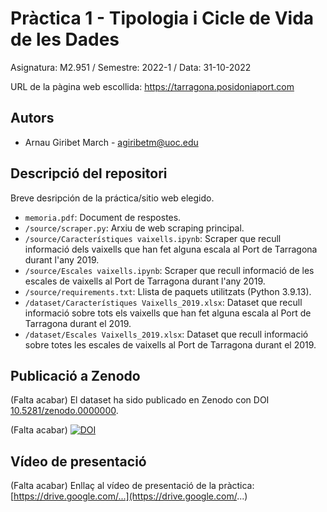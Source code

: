 # Pràctica 1 - Tipologia  i Cicle de Vida de les Dades

Asignatura: M2.951 / Semestre: 2022-1 / Data: 31-10-2022

URL de la pàgina web escollida: https://tarragona.posidoniaport.com

## Autors
  * Arnau Giribet March - [agiribetm@uoc.edu](agiribetm@uoc.edu)

## Descripció del repositori
Breve desripción de la práctica/sitio web elegido.

  * `memoria.pdf`: Document de respostes.
  * `/source/scraper.py`: Arxiu de web scraping principal.
  * `/source/Característiques vaixells.ipynb`: Scraper que recull informació dels vaixells que han fet alguna escala al Port de Tarragona durant l'any 2019.
  * `/source/Escales vaixells.ipynb`: Scraper que recull informació de les escales de vaixells al Port de Tarragona durant l'any 2019.
  * `/source/requirements.txt`: Llista de paquets utilitzats (Python 3.9.13).
  * `/dataset/Característiques Vaixells_2019.xlsx`: Dataset que recull informació sobre tots els vaixells que han fet alguna escala al Port de Tarragona durant el 2019.
  * `/dataset/Escales Vaixells_2019.xlsx`: Dataset que recull informació sobre totes les escales de vaixells al Port de Tarragona durant el 2019.

## Publicació a Zenodo
(Falta acabar) El dataset ha sido publicado en Zenodo con DOI [10.5281/zenodo.0000000](https://doi.org/10.5281/zenodo.0000000).

(Falta acabar) [![DOI](https://zenodo.org/badge/DOI/10.5281/zenodo.0000000.svg)](https://doi.org/10.5281/zenodo.0000000)

## Vídeo de presentació

(Falta acabar) Enllaç al vídeo de presentació de la pràctica: [https://drive.google.com/...](https://drive.google.com/...)
